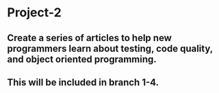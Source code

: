 # Project-2
## Create a series of articles to help new programmers learn about testing, code quality, and object oriented programming.
## This will be included in branch 1-4.
